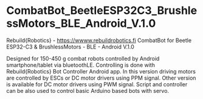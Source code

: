 # CombatBot_BeetleESP32C3_BrushlessMotors_BLE_Android_V.1.0

Rebuild{Robotics} - https://wwww.rebuildrobotics.fi
CombatBot for Beetle ESP32-C3 & BrushlessMotors - BLE - Android V.1.0

Designed for 150-450 g combat robots controlled by Android smartphone/tablet via bluetoothLE. Controlling is done with Rebuild{Robotics} Bot Controller Android app.
In this version driving motors are controlled by ESCs or DC motor drivers using PPM signal. Other version is available for DC motor drivers using PWM signal.
Script and controller can be also used to control basic Arduino based bots with servo.
